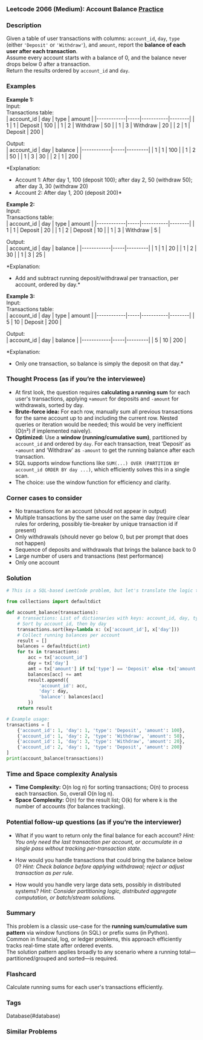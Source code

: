 ### Leetcode 2066 (Medium): Account Balance [Practice](https://leetcode.com/problems/account-balance)

### Description  
Given a table of user transactions with columns: `account_id`, `day`, `type` (either `'Deposit'` or `'Withdraw'`), and `amount`, report the **balance of each user after each transaction**.  
Assume every account starts with a balance of 0, and the balance never drops below 0 after a transaction.  
Return the results ordered by `account_id` and `day`.

### Examples  

**Example 1:**  
Input:  
Transactions table:  
| account_id | day | type      | amount |
|------------|-----|-----------|--------|
| 1          | 1   | Deposit   | 100    |
| 1          | 2   | Withdraw  | 50     |
| 1          | 3   | Withdraw  | 20     |
| 2          | 1   | Deposit   | 200    |

Output:  
| account_id | day | balance |
|------------|-----|---------|
| 1          | 1   | 100     |
| 1          | 2   | 50      |
| 1          | 3   | 30      |
| 2          | 1   | 200     |

*Explanation:  
- Account 1: After day 1, 100 (deposit 100); after day 2, 50 (withdraw 50); after day 3, 30 (withdraw 20)  
- Account 2: After day 1, 200 (deposit 200)*

**Example 2:**  
Input:  
Transactions table:  
| account_id | day | type      | amount |
|------------|-----|-----------|--------|
| 1          | 1   | Deposit   | 20     |
| 1          | 2   | Deposit   | 10     |
| 1          | 3   | Withdraw  | 5      |

Output:  
| account_id | day | balance |
|------------|-----|---------|
| 1          | 1   | 20      |
| 1          | 2   | 30      |
| 1          | 3   | 25      |

*Explanation:  
- Add and subtract running deposit/withdrawal per transaction, per account, ordered by day.*

**Example 3:**  
Input:  
Transactions table:  
| account_id | day | type      | amount |
|------------|-----|-----------|--------|
| 5          | 10  | Deposit   | 200    |

Output:  
| account_id | day | balance |
|------------|-----|---------|
| 5          | 10  | 200     |

*Explanation:  
- Only one transaction, so balance is simply the deposit on that day.*

### Thought Process (as if you’re the interviewee)  

- At first look, the question requires **calculating a running sum** for each user's transactions, applying `+amount` for deposits and `-amount` for withdrawals, sorted by day.
- **Brute-force idea:** For each row, manually sum all previous transactions for the same account up to and including the current row. Nested queries or iteration would be needed; this would be very inefficient (O(n²) if implemented naively).
- **Optimized:** Use a **window (running/cumulative sum)**, partitioned by `account_id` and ordered by `day`. For each transaction, treat ‘Deposit’ as `+amount` and ‘Withdraw’ as `-amount` to get the running balance after each transaction.
- SQL supports window functions like `SUM(...) OVER (PARTITION BY account_id ORDER BY day ...)`, which efficiently solves this in a single scan.
- The choice: use the window function for efficiency and clarity.

### Corner cases to consider  
- No transactions for an account (should not appear in output)
- Multiple transactions by the same user on the same day (require clear rules for ordering, possibly tie-breaker by unique transaction id if present)
- Only withdrawals (should never go below 0, but per prompt that does not happen)
- Sequence of deposits and withdrawals that brings the balance back to 0
- Large number of users and transactions (test performance)
- Only one account

### Solution

```python
# This is a SQL-based LeetCode problem, but let's translate the logic to Python for interview prep

from collections import defaultdict

def account_balance(transactions):
    # transactions: List of dictionaries with keys: account_id, day, type, amount
    # Sort by account_id, then by day
    transactions.sort(key=lambda x: (x['account_id'], x['day']))
    # Collect running balances per account
    result = []
    balances = defaultdict(int)
    for tx in transactions:
        acc = tx['account_id']
        day = tx['day']
        amt = tx['amount'] if tx['type'] == 'Deposit' else -tx['amount']
        balances[acc] += amt
        result.append({
            'account_id': acc,
            'day': day,
            'balance': balances[acc]
        })
    return result

# Example usage:
transactions = [
    {'account_id': 1, 'day': 1, 'type': 'Deposit', 'amount': 100},
    {'account_id': 1, 'day': 2, 'type': 'Withdraw', 'amount': 50},
    {'account_id': 1, 'day': 3, 'type': 'Withdraw', 'amount': 20},
    {'account_id': 2, 'day': 1, 'type': 'Deposit', 'amount': 200}
]
print(account_balance(transactions))
```

### Time and Space complexity Analysis  

- **Time Complexity:** O(n log n) for sorting transactions; O(n) to process each transaction. So, overall O(n log n).
- **Space Complexity:** O(n) for the result list; O(k) for where k is the number of accounts (for balances tracking).

### Potential follow-up questions (as if you’re the interviewer)  

- What if you want to return only the final balance for each account?
  *Hint: You only need the last transaction per account, or accumulate in a single pass without tracking per-transaction state.*

- How would you handle transactions that could bring the balance below 0?
  *Hint: Check balance before applying withdrawal; reject or adjust transaction as per rule.*

- How would you handle very large data sets, possibly in distributed systems?
  *Hint: Consider partitioning logic, distributed aggregate computation, or batch/stream solutions.*

### Summary
This problem is a classic use-case for the **running sum/cumulative sum pattern** via window functions (in SQL) or prefix sums (in Python).  
Common in financial, log, or ledger problems, this approach efficiently tracks real-time state after ordered events.  
The solution pattern applies broadly to any scenario where a running total—partitioned/grouped and sorted—is required.


### Flashcard
Calculate running sums for each user's transactions efficiently.

### Tags
Database(#database)

### Similar Problems
